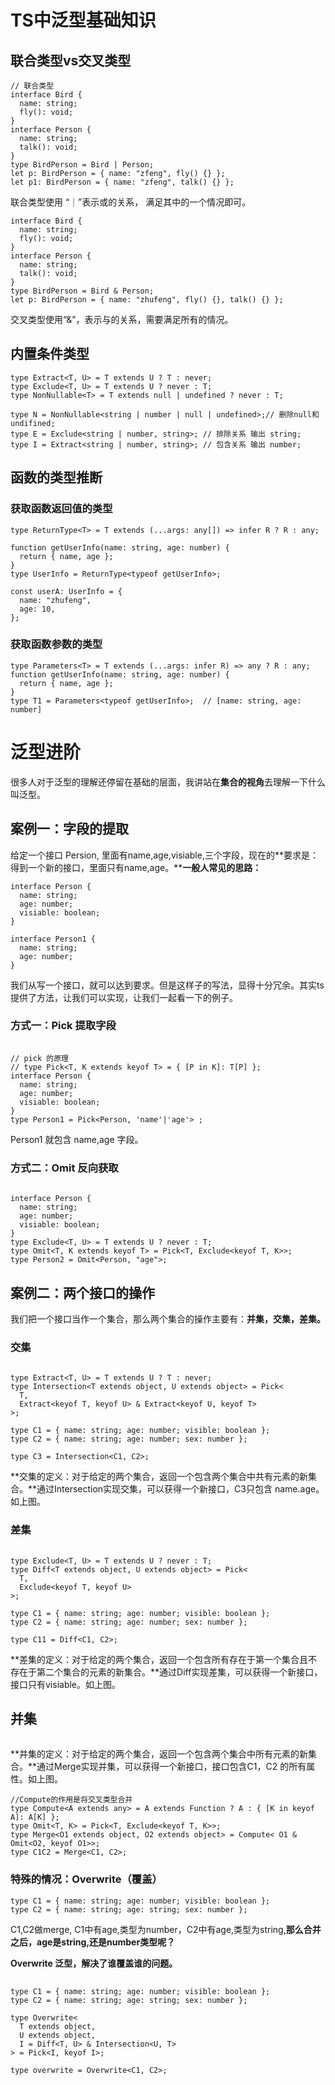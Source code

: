 # TS中泛型基础知识

## 联合类型vs交叉类型

```
// 联合类型
interface Bird {
  name: string;
  fly(): void;
}
interface Person {
  name: string;
  talk(): void;
}
type BirdPerson = Bird | Person;
let p: BirdPerson = { name: "zfeng", fly() {} }; 
let p1: BirdPerson = { name: "zfeng", talk() {} };
```

联合类型使用 “｜”表示或的关系， 满足其中的一个情况即可。

```
interface Bird {
  name: string;
  fly(): void;
}
interface Person {
  name: string;
  talk(): void;
}
type BirdPerson = Bird & Person;
let p: BirdPerson = { name: "zhufeng", fly() {}, talk() {} };
```

交叉类型使用“&”，表示与的关系，需要满足所有的情况。

## 内置条件类型

```
type Extract<T, U> = T extends U ? T : never;
type Exclude<T, U> = T extends U ? never : T;
type NonNullable<T> = T extends null | undefined ? never : T;

type N = NonNullable<string | number | null | undefined>;// 删除null和undifined;
type E = Exclude<string | number, string>; // 排除关系 输出 string;
type I = Extract<string | number, string>; // 包含关系 输出 number;
```

## 函数的类型推断

### 获取函数返回值的类型

```
type ReturnType<T> = T extends (...args: any[]) => infer R ? R : any;

function getUserInfo(name: string, age: number) {
  return { name, age };
}
type UserInfo = ReturnType<typeof getUserInfo>;

const userA: UserInfo = {
  name: "zhufeng",
  age: 10,
};
```

### 获取函数参数的类型

```
type Parameters<T> = T extends (...args: infer R) => any ? R : any;
function getUserInfo(name: string, age: number) {
  return { name, age };
}
type T1 = Parameters<typeof getUserInfo>;  // [name: string, age: number]
```



# 泛型进阶

很多人对于泛型的理解还停留在基础的层面，我讲站在**集合的视角**去理解一下什么叫泛型。

## 案例一：字段的提取

给定一个接口 Persion,  里面有name,age,visiable,三个字段，现在的**要求是：得到一个新的接口，里面只有name,age。****一般人常见的思路：**

```
interface Person {
  name: string;
  age: number;
  visiable: boolean;
}

interface Person1 {
  name: string;
  age: number;
}
```

我们从写一个接口，就可以达到要求。但是这样子的写法，显得十分冗余。其实ts提供了方法，让我们可以实现，让我们一起看一下的例子。

### 方式一：Pick 提取字段

![图片](data:image/gif;base64,iVBORw0KGgoAAAANSUhEUgAAAAEAAAABCAYAAAAfFcSJAAAADUlEQVQImWNgYGBgAAAABQABh6FO1AAAAABJRU5ErkJggg==)

```
// pick 的原理
// type Pick<T, K extends keyof T> = { [P in K]: T[P] };
interface Person {
  name: string;
  age: number;
  visiable: boolean;
}
type Person1 = Pick<Person, 'name'|'age'> ;
```

Person1 就包含 name,age 字段。

### 方式二：Omit 反向获取

![图片](data:image/gif;base64,iVBORw0KGgoAAAANSUhEUgAAAAEAAAABCAYAAAAfFcSJAAAADUlEQVQImWNgYGBgAAAABQABh6FO1AAAAABJRU5ErkJggg==)

```
interface Person {
  name: string;
  age: number;
  visiable: boolean;
}
type Exclude<T, U> = T extends U ? never : T;
type Omit<T, K extends keyof T> = Pick<T, Exclude<keyof T, K>>;
type Person2 = Omit<Person, "age">;
```

## 案例二：两个接口的操作

我们把一个接口当作一个集合，那么两个集合的操作主要有：**并集，交集，差集。**

### 交集

![图片](data:image/gif;base64,iVBORw0KGgoAAAANSUhEUgAAAAEAAAABCAYAAAAfFcSJAAAADUlEQVQImWNgYGBgAAAABQABh6FO1AAAAABJRU5ErkJggg==)

```
type Extract<T, U> = T extends U ? T : never;
type Intersection<T extends object, U extends object> = Pick<
  T,
  Extract<keyof T, keyof U> & Extract<keyof U, keyof T>
>;

type C1 = { name: string; age: number; visible: boolean };
type C2 = { name: string; age: number; sex: number };

type C3 = Intersection<C1, C2>;
```

**交集的定义：对于给定的两个集合，返回一个包含两个集合中共有元素的新集合。**通过Intersection实现交集，可以获得一个新接口，C3只包含 name.age。如上图。

### 差集

![图片](data:image/gif;base64,iVBORw0KGgoAAAANSUhEUgAAAAEAAAABCAYAAAAfFcSJAAAADUlEQVQImWNgYGBgAAAABQABh6FO1AAAAABJRU5ErkJggg==)

```
type Exclude<T, U> = T extends U ? never : T;
type Diff<T extends object, U extends object> = Pick<
  T,
  Exclude<keyof T, keyof U>
>;

type C1 = { name: string; age: number; visible: boolean };
type C2 = { name: string; age: number; sex: number };

type C11 = Diff<C1, C2>;
```

**差集的定义：对于给定的两个集合，返回一个包含所有存在于第一个集合且不存在于第二个集合的元素的新集合。**通过Diff实现差集，可以获得一个新接口，接口只有visiable。如上图。

## 并集

![图片](data:image/gif;base64,iVBORw0KGgoAAAANSUhEUgAAAAEAAAABCAYAAAAfFcSJAAAADUlEQVQImWNgYGBgAAAABQABh6FO1AAAAABJRU5ErkJggg==)

**并集的定义：对于给定的两个集合，返回一个包含两个集合中所有元素的新集合。**通过Merge实现并集，可以获得一个新接口，接口包含C1，C2 的所有属性。如上图。

```
//Compute的作用是将交叉类型合并
type Compute<A extends any> = A extends Function ? A : { [K in keyof A]: A[K] };
type Omit<T, K> = Pick<T, Exclude<keyof T, K>>;
type Merge<O1 extends object, O2 extends object> = Compute< O1 & Omit<O2, keyof O1>>;
type C1C2 = Merge<C1, C2>;
```

### 特殊的情况：Overwrite（覆盖）

```
type C1 = { name: string; age: number; visible: boolean };
type C2 = { name: string; age: string; sex: number };
```

C1,C2做merge, C1中有age,类型为number，C2中有age,类型为string,**那么合并之后，age是string,还是number类型呢？**

**Overwrite 泛型，解决了谁覆盖谁的问题。**

![图片](data:image/gif;base64,iVBORw0KGgoAAAANSUhEUgAAAAEAAAABCAYAAAAfFcSJAAAADUlEQVQImWNgYGBgAAAABQABh6FO1AAAAABJRU5ErkJggg==)

```
type C1 = { name: string; age: number; visible: boolean };
type C2 = { name: string; age: string; sex: number };

type Overwrite<
  T extends object,
  U extends object,
  I = Diff<T, U> & Intersection<U, T>
> = Pick<I, keyof I>;
  
type overwrite = Overwrite<C1, C2>;
```

